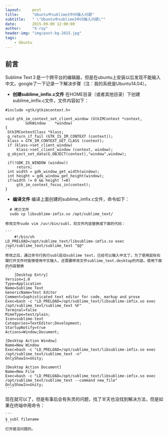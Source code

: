 ```yaml
---
layout:     post
title:      "Ubuntu中sublime3中问输入问题"
subtitle:   " \"Ubuntu中sublime3中问输入问题\""
date:       2015-09-09 12:00:00
author:     "X-ray"
header-img: "img/post-bg-2015.jpg"
tags:
    - Ubuntu
---
```


## 前言 ##

Sublime Text３是一个跨平台的编辑器，但是在ubuntu上安装以后发现不能输入中文。google了一下记录一下解决步骤（注：我的系统是Ubuntu14.04）。

 

 - **创建sublime_imfix.c文件**
		 在HOME目录（或者其他目录）下创建sublime_imfix.c文件，文件内容如下：

	

    
```
#include <gtk/gtkimcontext.h>
 
void gtk_im_context_set_client_window (GtkIMContext *context,
         GdkWindow    *window)
{
 GtkIMContextClass *klass;
 g_return_if_fail (GTK_IS_IM_CONTEXT (context));
 klass = GTK_IM_CONTEXT_GET_CLASS (context);
 if (klass->set_client_window)
     klass->set_client_window (context, window);
 g_object_set_data(G_OBJECT(context),"window",window);
 
 if(!GDK_IS_WINDOW (window))
     return;
 int width = gdk_window_get_width(window);
 int height = gdk_window_get_height(window);
 if(width != 0 && height !=0)
     gtk_im_context_focus_in(context);
}
```

 - **编译文件**
	  编译上面创建的sublime_imfix.c文件，命令如下：

	

  ```
    # 拷贝文件
    sudo cp libsublime-imfix.so /opt/sublime_text/
   ```
    修改文件sudo vim /usr/bin/subl，将文件内容替换成下面的代码：

	```
		#!/bin/sh
	LD_PRELOAD=/opt/sublime_text/libsublime-imfix.so exec /opt/sublime_text/sublime_text "$@"
	```
	修改之后，通过命令行执行subl启动sublime text，已经可以输入中文了。为了使用鼠标右键打开文件时能够使用中文输入，还需要修改文件sublime_text.desktop的内容。使用下面的内容替换
	```
		[Desktop Entry]
	Version=1.0
	Type=Application
	Name=Sublime Text
	GenericName=Text Editor
	Comment=Sophisticated text editor for code, markup and prose
	Exec=bash -c "LD_PRELOAD=/opt/sublime_text/libsublime-imfix.so exec /opt/sublime_text/sublime_text %F"
	Terminal=false
	MimeType=text/plain;
	Icon=sublime-text
	Categories=TextEditor;Development;
	StartupNotify=true
	Actions=Window;Document;
	 
	[Desktop Action Window]
	Name=New Window
	Exec=bash -c "LD_PRELOAD=/opt/sublime_text/libsublime-imfix.so exec /opt/sublime_text/sublime_text -n"
	OnlyShowIn=Unity;
	 
	[Desktop Action Document]
	Name=New File
	Exec=bash -c "LD_PRELOAD=/opt/sublime_text/libsublime-imfix.so exec /opt/sublime_text/sublime_text --command new_file"
	OnlyShowIn=Unity;
	```
现在就可以了，但是有事后会有失灵的问题，找了半天也没找到解决方法，但是如果在终端中用命令：

	```
    $ subl filename
    ```
    打开是没问题的。
